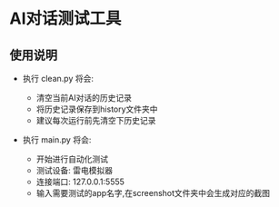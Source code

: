 # AI对话测试工具

## 使用说明

- 执行 clean.py 将会:
  - 清空当前AI对话的历史记录
  - 将历史记录保存到history文件夹中
  - 建议每次运行前先清空下历史记录

- 执行 main.py 将会:
  - 开始进行自动化测试
  - 测试设备: 雷电模拟器
  - 连接端口: 127.0.0.1:5555
  - 输入需要测试的app名字,在screenshot文件夹中会生成对应的截图
